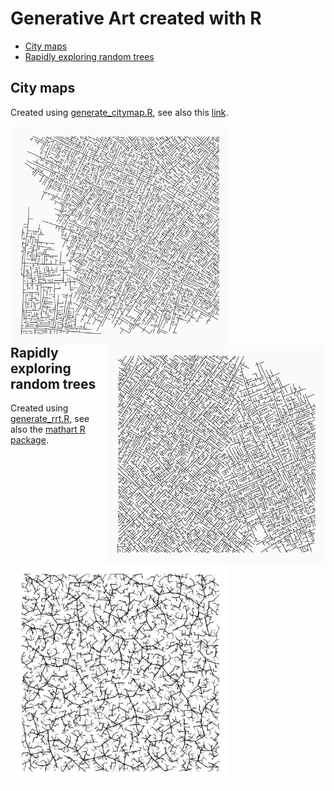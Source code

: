 # Generative Art created with R

* [City maps](#city-maps)
* [Rapidly exploring random trees](#rapidly-exploring-random-trees)

## City maps

Created using [generate_citymap.R](https://github.com/koenderks/Art-Gallery/blob/master/citymaps/generate_citymap.R), see also this [link](https://vitgabrhel.medium.com/getting-started-with-generative-art-in-r-3bc50067d34b).

<img src='https://github.com/koenderks/Art-Gallery/raw/master/city-maps/citymap1.png' width='350' height='350' align='left' margin-left='20' margin-right='20'/>

<img src='https://github.com/koenderks/Art-Gallery/raw/master/city-maps/citymap2.png' width='350' height='350' align='right' margin-left='20' margin-right='20'/>

<br/>
<br/>
<br/>
<br/>
<br/>
<br/>
<br/>
<br/>
<br/>
<br/>
<br/>
<br/>
<br/>
<br/>
<br/>
<br/>
<br/>
<br/>

## Rapidly exploring random trees

Created using [generate_rrt.R](https://github.com/koenderks/Art-Gallery/blob/master/rapidly-exploring-random-trees/generate_rrt.R), see also the [mathart R package](https://github.com/marcusvolz/mathart).

<img src='https://github.com/koenderks/Art-Gallery/raw/master/rapidly-exploring-random-trees/rrt1.png' width='350' height='350' align='left' margin-left='20' margin-right='20'/>